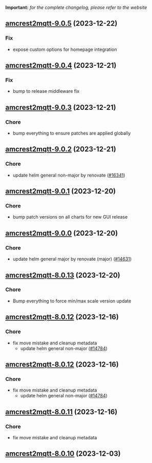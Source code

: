 **Important:**
*for the complete changelog, please refer to the website*




## [amcrest2mqtt-9.0.5](https://github.com/truecharts/charts/compare/amcrest2mqtt-9.0.4...amcrest2mqtt-9.0.5) (2023-12-22)

### Fix

- expose custom options for homepage integration
  
  


## [amcrest2mqtt-9.0.4](https://github.com/truecharts/charts/compare/amcrest2mqtt-9.0.3...amcrest2mqtt-9.0.4) (2023-12-21)

### Fix

- bump to release middleware fix
  
  


## [amcrest2mqtt-9.0.3](https://github.com/truecharts/charts/compare/amcrest2mqtt-9.0.2...amcrest2mqtt-9.0.3) (2023-12-21)

### Chore

- bump everything to ensure patches are applied globally
  
  


## [amcrest2mqtt-9.0.2](https://github.com/truecharts/charts/compare/amcrest2mqtt-9.0.1...amcrest2mqtt-9.0.2) (2023-12-21)

### Chore

- update helm general non-major by renovate ([#16341](https://github.com/truecharts/charts/issues/16341))
  
  


## [amcrest2mqtt-9.0.1](https://github.com/truecharts/charts/compare/amcrest2mqtt-9.0.0...amcrest2mqtt-9.0.1) (2023-12-20)

### Chore

- bump patch versions on all charts for new GUI release
  
  


## [amcrest2mqtt-9.0.0](https://github.com/truecharts/charts/compare/amcrest2mqtt-8.0.13...amcrest2mqtt-9.0.0) (2023-12-20)

### Chore

- update helm general major by renovate (major) ([#14631](https://github.com/truecharts/charts/issues/14631))
  
  


## [amcrest2mqtt-8.0.13](https://github.com/truecharts/charts/compare/amcrest2mqtt-8.0.12...amcrest2mqtt-8.0.13) (2023-12-20)

### Chore

- Bump everything to force min/max scale version update
  
  


## [amcrest2mqtt-8.0.12](https://github.com/truecharts/charts/compare/amcrest2mqtt-8.0.10...amcrest2mqtt-8.0.12) (2023-12-16)

### Chore

- fix move mistake and cleanup metadata
  - update helm general non-major ([#14784](https://github.com/truecharts/charts/issues/14784))
  
  


## [amcrest2mqtt-8.0.12](https://github.com/truecharts/charts/compare/amcrest2mqtt-8.0.10...amcrest2mqtt-8.0.12) (2023-12-16)

### Chore

- fix move mistake and cleanup metadata
  - update helm general non-major ([#14784](https://github.com/truecharts/charts/issues/14784))
  
  


## [amcrest2mqtt-8.0.11](https://github.com/truecharts/charts/compare/amcrest2mqtt-8.0.10...amcrest2mqtt-8.0.11) (2023-12-16)

### Chore

- fix move mistake and cleanup metadata
  
  


## [amcrest2mqtt-8.0.10](https://github.com/truecharts/charts/compare/amcrest2mqtt-8.0.9...amcrest2mqtt-8.0.10) (2023-12-03)
